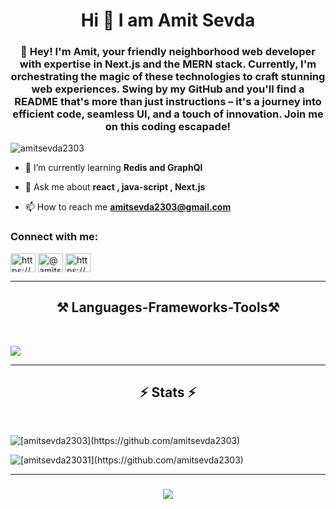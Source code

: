 <h1 align="center">Hi 👋 I am Amit Sevda</h1>
<h3 align="center" >👋 Hey! I'm Amit, your friendly neighborhood web developer with expertise in Next.js and the MERN stack. Currently, I'm orchestrating the magic of these technologies to craft stunning web experiences. Swing by my GitHub and you'll find a README that's more than just instructions – it's a journey into efficient code, seamless UI, and a touch of innovation. Join me on this coding escapade!</h3>

<p align="left"> <img src="https://komarev.com/ghpvc/?username=amitsevda2303&style=plastic&abbreviated=true" alt="amitsevda2303" /> </p>

- 🌱 I’m currently learning **Redis and GraphQl**

- 💬 Ask me about **react , java-script , Next.js**

- 📫 How to reach me **amitsevda2303@gmail.com**

<h3 align="left">Connect with me:</h3>
<p align="left">
<a href="https://www.linkedin.com/in/amit-sevda-207798300" target="blank"><img align="center" src="https://raw.githubusercontent.com/rahuldkjain/github-profile-readme-generator/master/src/images/icons/Social/linked-in-alt.svg" alt="https://www.linkedin.com/in/amit-sevda-207798300" height="30" width="40" /></a>
<a href="https://leetcode.com/Amit_sevda/" target="blank"><img align="center" src="https://raw.githubusercontent.com/rahuldkjain/github-profile-readme-generator/master/src/images/icons/Social/leet-code.svg" alt="@amitsevda2303" height="30" width="40" /></a>
<a href="https://www.instagram.com/amit__sharma74/" target="blank"><img align="center" src="https://raw.githubusercontent.com/rahuldkjain/github-profile-readme-generator/master/src/images/icons/Social/instagram.svg" alt="https://www.instagram.com/amit__sharma74/" height="30" width="40" /></a>


</p>

<hr/>
<h2 align="center">⚒️ Languages-Frameworks-Tools⚒️ </h2>

<br/>
<p>
  <a href="https://skillicons.dev" >
    <img src="https://skillicons.dev/icons?i=git,docker,react,redux,nextjs,nodejs,express,css,tailwind,bootstrap,mongodb,redis,javascript,typescript,postman,html,github,graphql" />
  </a>
</p>
<hr/>

<h2 align="center">⚡ Stats ⚡</h2>
<br>
<p><img align="center" src="https://github-readme-stats.vercel.app/api/top-langs?username=amitsevda2303&show_icons=true&theme=dracula&locale=en&layout=compact" alt="[amitsevda2303](https://github.com/amitsevda2303)" /></p>
<p><img align="center" src="https://streak-stats.demolab.com/?user=amitsevda2303&count_private=true&theme=dracula&border_radius=10" alt="[amitsevda23031](https://github.com/amitsevda2303)" /></p>
<hr/>
<h3 align="center">
    <img src="https://readme-typing-svg.herokuapp.com/?font=Righteous&size=25&color=2473F7FF&center=true&vCenter=true&width=500&height=70&duration=8000&lines=Thanks+For+Visiting!+✌️+:)">
</h3>

###
